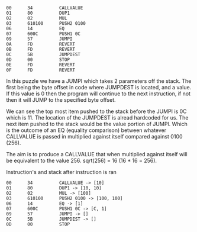 ```
00      34          CALLVALUE
01      80          DUP1
02      02          MUL
03      610100      PUSH2 0100
06      14          EQ
07      600C        PUSH1 0C
09      57          JUMPI
0A      FD          REVERT
0B      FD          REVERT
0C      5B          JUMPDEST
0D      00          STOP
0E      FD          REVERT
0F      FD          REVERT
```

In this puzzle we have a JUMPI which takes 2 parameters off the stack. The first being 
the byte offset in code where JUMPDEST is located, and a value. If this value is 0
then the program will continue to the next instruction, if not then it will JUMP to the 
specified byte offset.

We can see the top most item pushed to the stack before the JUMPI is 0C which is 11.
The location of the JUMPDEST is alread hardcoded for us. The next item pushed to the stack
would be the value portion of JUMPI. Which is the outcome of an EQ (equality comparison) 
between whatever CALLVALUE is passed in multiplied against itself compared against 0100 (256).

The aim is to produce a CALLVALUE that when multiplied against itself will be equivalent to the
value 256. sqrt(256) = 16 (16 * 16 = 256). 

Instruction's and stack after instruction is ran

```
00      34          CALLVALUE -> [10]
01      80          DUP1 -> [10, 10]
02      02          MUL -> [100]
03      610100      PUSH2 0100 -> [100, 100]
06      14          EQ -> [1]
07      600C        PUSH1 0C -> [C, 1]
09      57          JUMPI -> []
0C      5B          JUMPDEST -> []
0D      00          STOP
```